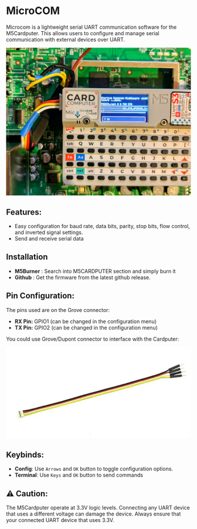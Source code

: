 # MicroCOM

Microcom is a lightweight serial UART communication software for the M5Cardputer. This allows users to configure and manage serial communication with external devices over UART.


![MicroCOM in use](image.jpg)


## Features:
- Easy configuration for baud rate, data bits, parity, stop bits, flow control, and inverted signal settings.
- Send and receive serial data

## Installation
- <b>M5Burner</b> : Search into M5CARDPUTER section and simply burn it
- <b>Github</b> : Get the firmware from the latest github release.

## Pin Configuration:
The pins used are on the Grove connector:

- <b>RX Pin:</b> GPIO1 (can be changed in the configuration menu)
- <b>TX Pin:</b> GPIO2 (can be changed in the configuration menu)

You could use Grove/Dupont connector to interface with the Cardputer:

![Grove to Dupont](grovedupont.jpg)

## Keybinds:

- <b>Config</b>: Use `Arrows` and `OK` button to toggle configuration options.
- <b>Terminal</b>: Use `Keys` and `OK` button to send commands

## ⚠️ Caution:

The M5Cardputer operate at 3.3V logic levels. Connecting any UART device that uses a different voltage can damage the device. Always ensure that your connected UART device that uses 3.3V.